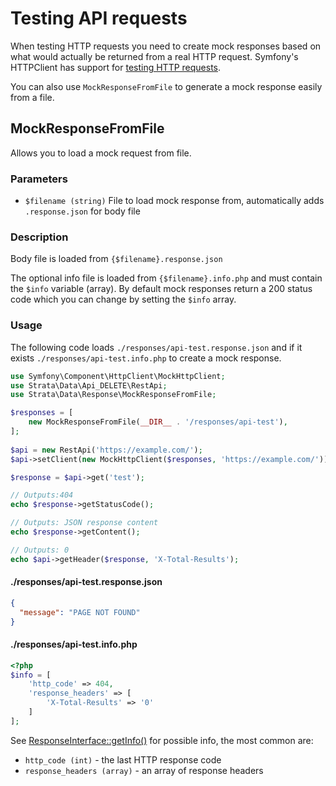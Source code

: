 # Testing API requests

When testing HTTP requests you need to create mock responses based on what would actually be returned from a real HTTP 
request. Symfony's HTTPClient has support for [testing HTTP requests](https://symfony.com/doc/current/components/http_client.html#testing-http-clients-and-responses).

You can also use `MockResponseFromFile` to generate a mock response easily from a file.

## MockResponseFromFile

Allows you to load a mock request from file.

### Parameters

* `$filename (string)` File to load mock response from, automatically adds `.response.json` for body file 

### Description 

Body file is loaded from `{$filename}.response.json`

The optional info file is loaded from `{$filename}.info.php` and must contain the `$info` variable (array). By default 
mock responses return a 200 status code which you can change by setting the `$info` array.

### Usage

The following code loads `./responses/api-test.response.json` and if it exists `./responses/api-test.info.php` to create 
a mock response.

```php
use Symfony\Component\HttpClient\MockHttpClient;
use Strata\Data\Api_DELETE\RestApi;
use Strata\Data\Response\MockResponseFromFile;

$responses = [
    new MockResponseFromFile(__DIR__ . '/responses/api-test'),
];
 
$api = new RestApi('https://example.com/');
$api->setClient(new MockHttpClient($responses, 'https://example.com/'));

$response = $api->get('test');

// Outputs:404
echo $response->getStatusCode();

// Outputs: JSON response content
echo $response->getContent();

// Outputs: 0
echo $api->getHeader($response, 'X-Total-Results');
```

#### ./responses/api-test.response.json

```json
{
  "message": "PAGE NOT FOUND"
}
```

#### ./responses/api-test.info.php

```php
<?php
$info = [
    'http_code' => 404,
    'response_headers' => [
        'X-Total-Results' => '0'
    ]
];
```

See [ResponseInterface::getInfo()](https://github.com/symfony/symfony/blob/master/src/Symfony/Contracts/HttpClient/ResponseInterface.php) 
for possible info, the most common are:

* `http_code (int)` - the last HTTP response code
* `response_headers (array)` - an array of response headers
